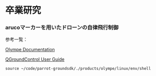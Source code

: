 # 卒業研究
### arucoマーカーを用いたドローンの自律飛行制御

参考一覧：

[Olympe Documentation](https://developer.parrot.com/docs/olympe/index.html)

[QGroundControl User Guide](https://docs.qgroundcontrol.com/master/en/)


```olympe:command
source ~/code/parrot-groundsdk/./products/olympe/linux/env/shell
```
